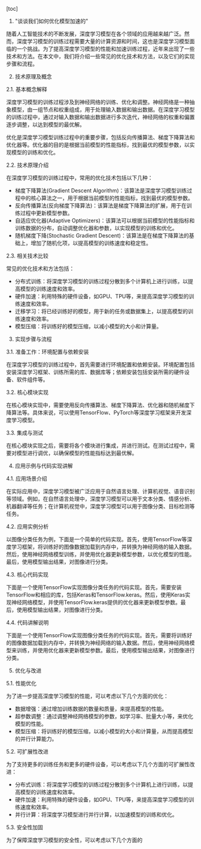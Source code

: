 
[toc]                    
                
                
1. "谈谈我们如何优化模型加速的"

随着人工智能技术的不断发展，深度学习模型在各个领域的应用越来越广泛。然而，深度学习模型的训练过程需要大量的计算资源和时间，这也是深度学习模型面临的一个挑战。为了提高深度学习模型的性能和加速训练过程，近年来出现了一些技术和方法。在本文中，我们将介绍一些常见的优化技术和方法，以及它们的实现步骤和流程。

2. 技术原理及概念

2.1. 基本概念解释

深度学习模型的训练过程涉及到神经网络的训练、优化和调整。神经网络是一种抽象模型，由一组节点和权重组成，用于处理输入数据和输出数据。在深度学习模型的训练过程中，通过对输入数据和输出数据进行多次迭代，神经网络的权重和偏置逐步调整，以达到模型的最优解。

优化是深度学习模型训练过程中的重要步骤，包括反向传播算法、梯度下降算法和优化器等。优化器的目的是根据当前模型的性能指标，找到最优的模型参数，以实现模型的训练和优化。

2.2. 技术原理介绍

在深度学习模型的训练过程中，常用的优化技术包括以下几种：

- 梯度下降算法(Gradient Descent Algorithm)：该算法是深度学习模型训练过程中的核心算法之一，用于根据当前模型的性能指标，找到最优的模型参数。
- 反向传播算法(反向梯度下降算法)：该算法是梯度下降算法的扩展，用于在训练过程中更新模型参数。
- 自适应优化器(Adaptive Optimizers)：该算法可以根据当前模型的性能指标和训练数据的分布，自动调整优化器和参数，以实现模型的训练和优化。
- 随机梯度下降(Stochastic Gradient Descent)：该算法是在梯度下降算法的基础上，增加了随机化项，以提高模型的训练速度和稳定性。

2.3. 相关技术比较

常见的优化技术和方法包括：

- 分布式训练：将深度学习模型的训练过程分散到多个计算机上进行训练，以提高模型的训练速度和效率。
- 硬件加速：利用特殊的硬件设备，如GPU、TPU等，来提高深度学习模型的训练速度和效率。
- 迁移学习：将已经训练好的模型，用于新的任务或数据集上，以提高模型的训练速度和效率。
- 模型压缩：将训练好的模型压缩，以减小模型的大小和计算量。

3. 实现步骤与流程

3.1. 准备工作：环境配置与依赖安装

在深度学习模型的训练过程中，首先需要进行环境配置和依赖安装。环境配置包括安装深度学习框架、训练所需的库、数据库等；依赖安装包括安装所需的硬件设备、软件组件等。

3.2. 核心模块实现

在核心模块实现中，需要使用反向传播算法、梯度下降算法、优化器和随机梯度下降算法等。具体来说，可以使用TensorFlow、PyTorch等深度学习框架来开发深度学习模型。

3.3. 集成与测试

在核心模块实现之后，需要将各个模块进行集成，并进行测试。在测试过程中，需要对模型进行调优，以确保模型的性能指标达到最优解。

4. 应用示例与代码实现讲解

4.1. 应用场景介绍

在实际应用中，深度学习模型被广泛应用于自然语言处理、计算机视觉、语音识别等领域。例如，在自然语言处理中，深度学习模型可以用于文本分类、情感分析、机器翻译等任务；在计算机视觉中，深度学习模型可以用于图像分类、目标检测等任务。

4.2. 应用实例分析

以图像分类任务为例，下面是一个简单的代码实现。首先，使用TensorFlow等深度学习框架，将训练好的图像数据加载到内存中，并转换为神经网络的输入数据。然后，使用神经网络模型训练，并使用优化器更新模型参数，以优化模型的性能。最后，使用模型输出结果，对图像进行分类。

4.3. 核心代码实现

下面是一个使用TensorFlow实现图像分类任务的代码实现。首先，需要安装TensorFlow和相应的库，包括Keras和TensorFlow.keras。然后，使用Keras实现神经网络模型，并使用TensorFlow.keras提供的优化器来更新模型参数。最后，使用模型输出结果，对图像进行分类。

4.4. 代码讲解说明

下面是一个使用TensorFlow实现图像分类任务的代码实现。首先，需要将训练好的图像数据加载到内存中，并转换为神经网络的输入数据。然后，使用神经网络模型来训练，并使用优化器来更新模型参数。最后，使用模型输出结果，对图像进行分类。

5. 优化与改进

5.1. 性能优化

为了进一步提高深度学习模型的性能，可以考虑以下几个方面的优化：

- 数据增强：通过增加训练数据的数量和质量，来提高模型的性能。
- 超参数调整：通过调整神经网络模型的参数，如学习率、批量大小等，来优化模型的性能。
- 模型压缩：将训练好的模型压缩，以减小模型的大小和计算量，从而提高模型的并行计算能力。

5.2. 可扩展性改进

为了支持更多的训练任务和更多的硬件设备，可以考虑以下几个方面的可扩展性改进：

- 分布式训练：将深度学习模型的训练过程分散到多个计算机上进行训练，以提高模型的训练速度和效率。
- 硬件加速：利用特殊的硬件设备，如GPU、TPU等，来提高深度学习模型的训练速度和效率。
- 并行计算：将深度学习模型进行并行计算，以加速模型的训练和优化。

5.3. 安全性加固

为了保障深度学习模型的安全性，可以考虑以下几个方面的

